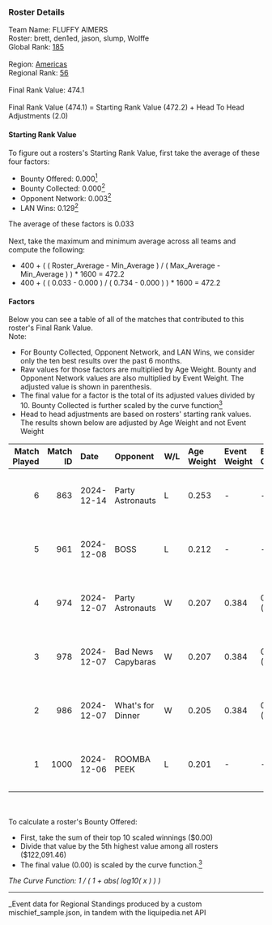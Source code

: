 ### Roster Details<br />
Team Name: FLUFFY AIMERS<br />
Roster: brett, den1ed, jason, slump, Wolffe<br />
Global Rank: [185](../../standings_global_2025_05_05.md)<br />
<br />
Region: [Americas]( ../../standings_americas_2025_05_05.md)<br />
Regional Rank: [56]( ../../standings_americas_2025_05_05.md)<br />
<br />
Final Rank Value:  474.1<br />
<br />
Final Rank Value (474.1) = Starting Rank Value (472.2) + Head To Head Adjustments (2.0)<br />

#### Starting Rank Value<br />
To figure out a rosters's Starting Rank Value, first take the average of these four factors:<br />
- Bounty Offered: 0.000[<sup>1</sup>](#table2)
- Bounty Collected: 0.000[<sup>2</sup>](#table1)
- Opponent Network: 0.003[<sup>2</sup>](#table1)
- LAN Wins: 0.129[<sup>2</sup>](#table1)

The average of these factors is 0.033<br />
<br />
Next, take the maximum and minimum average across all teams and compute the following:<br />
- 400 + ( ( Roster_Average - Min_Average ) / ( Max_Average - Min_Average ) ) * 1600 = 472.2
- 400 + ( ( 0.033 - 0.000 ) / ( 0.734 - 0.000 ) ) * 1600 = 472.2


#### Factors<br />
Below you can see a table of all of the matches that contributed to this roster's Final Rank Value.<br />
Note:<br />

- For Bounty Collected, Opponent Network, and LAN Wins, we consider only the ten best results over the past 6 months.
- Raw values for those factors are multiplied by Age Weight. Bounty and Opponent Network values are also multiplied by Event Weight. The adjusted value is shown in parenthesis.
- The final value for a factor is the total of its adjusted values divided by 10. Bounty Collected is further scaled by the curve function[<sup>3</sup>](#curveFunction)
- Head to head adjustments are based on rosters' starting rank values. The results shown below are adjusted by Age Weight and not Event Weight
<span id="table1"></span><br />


| Match Played | Match ID | Date       | Opponent           | W/L | Age Weight | Event Weight | Bounty Collected | Opponent Network | LAN Wins  | H2H Adj. | Roster                              |
| -: | -: | :- | :- | :- | :- | :- | :- | :- | :- | -: | :- |
|            6 |      863 | 2024-12-14 | Party Astronauts   | L   | 0.253      | -            | -                | -                | -         |    -3.45 | brett, den1ed, jason, slump, Wolffe |
|            5 |      961 | 2024-12-08 | BOSS               | L   | 0.212      | -            | -                | -                | -         |    -1.08 | brett, jason, nooz, slump, Wolffe   |
|            4 |      974 | 2024-12-07 | Party Astronauts   | W   | 0.207      | 0.384        | 0.000 (0.000)    | 0.329 (0.026)    | 1 (0.207) |     3.75 | brett, jason, nooz, slump, Wolffe   |
|            3 |      978 | 2024-12-07 | Bad News Capybaras | W   | 0.207      | 0.384        | 0.000 (0.000)    | 0.076 (0.006)    | 1 (0.207) |     3.73 | brett, jason, nooz, slump, Wolffe   |
|            2 |      986 | 2024-12-07 | What's for Dinner  | W   | 0.205      | 0.384        | 0.000 (0.000)    | 0.000 (0.000)    | 1 (0.205) |     2.60 | brett, jason, nooz, slump, Wolffe   |
|            1 |     1000 | 2024-12-06 | ROOMBA PEEK        | L   | 0.201      | -            | -                | -                | -         |    -3.59 | brett, jason, nooz, slump, Wolffe   |

<br />
<span id="table2"></span><br />
To calculate a roster's Bounty Offered:<br />

- First, take the sum of their top 10 scaled winnings ($0.00)
- Divide that value by the 5th highest value among all rosters ($122,091.46)
- The final value (0.00) is scaled by the curve function.[<sup>3</sup>](#curveFunction)

<span id="curveFunction"></span>_The Curve Function: 1 / ( 1 + abs( log10( x ) ) )_<br />

---
_Event data for Regional Standings produced by a custom mischief_sample.json, in tandem with the liquipedia.net API<br />
